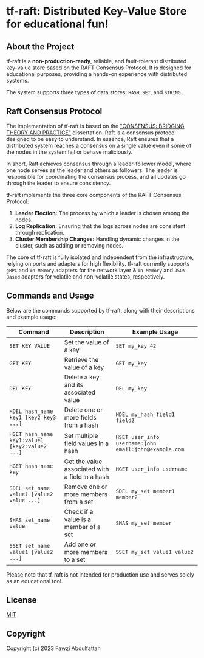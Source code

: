 # tf-raft: Distributed Key-Value Store for educational fun!

## About the Project

tf-raft is a <b>non-production-ready</b>, reliable, and fault-tolerant distributed key-value store based on the RAFT Consensus Protocol. It is designed for educational purposes, providing a hands-on experience with distributed systems.

The system supports three types of data stores: `HASH`, `SET`, and `STRING`.

## Raft Consensus Protocol

The implementation of tf-raft is based on the ["CONSENSUS: BRIDGING THEORY AND PRACTICE"](https://web.stanford.edu/~ouster/cgi-bin/papers/OngaroPhD.pdf) dissertation. Raft is a consensus protocol designed to be easy to understand. In essence, Raft ensures that a distributed system reaches a consensus on a single value even if some of the nodes in the system fail or behave maliciously.

In short, Raft achieves consensus through a leader-follower model, where one node serves as the leader and others as followers. The leader is responsible for coordinating the consensus process, and all updates go through the leader to ensure consistency.


tf-raft implements the three core components of the RAFT Consensus Protocol:
1. **Leader Election:** The process by which a leader is chosen among the nodes.
2. **Log Replication:** Ensuring that the logs across nodes are consistent through replication.
3. **Cluster Membership Changes:** Handling dynamic changes in the cluster, such as adding or removing nodes.

The core of tf-raft is fully isolated and independent from the infrastructure, relying on ports and adapters for high flexibility.
tf-raft currently supports `gRPC` and `In-Memory` adapters for the network layer & `In-Memory` and `JSON-Based` adapters for volatile and non-volatile states, respectively. 

## Commands and Usage

Below are the commands supported by tf-raft, along with their descriptions and example usage:

| Command                                   | Description                                             | Example Usage                           |
|-------------------------------------------|---------------------------------------------------------|-----------------------------------------|
| `SET KEY VALUE`                           | Set the value of a key                                  | `SET my_key 42`                          |
| `GET KEY`                                 | Retrieve the value of a key                             | `GET my_key`                            |
| `DEL KEY`                                 | Delete a key and its associated value                   | `DEL my_key`                            |
| `HDEL hash_name key1 [key2 key3 ...]`     | Delete one or more fields from a hash                   | `HDEL my_hash field1 field2`           |
| `HSET hash_name key1:value1 [key2:value2 ...]` | Set multiple field values in a hash               | `HSET user_info username:john email:john@example.com` |
| `HGET hash_name key`                      | Get the value associated with a field in a hash        | `HGET user_info username`               |
| `SDEL set_name value1 [value2 value ...]` | Remove one or more members from a set                  | `SDEL my_set member1 member2`          |
| `SHAS set_name value`                     | Check if a value is a member of a set                  | `SHAS my_set member`                    |
| `SSET set_name value1 [value2 ...]`       | Add one or more members to a set                        | `SSET my_set value1 value2`            |

Please note that tf-raft is not intended for production use and serves solely as an educational tool.

## License

[MIT](LICENSE)

## Copyright

Copyright (c) 2023 Fawzi Abdulfattah